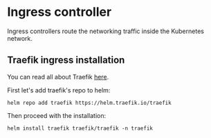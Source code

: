 # Ingress controller

Ingress controllers route the networking traffic inside the Kubernetes network.

## Traefik ingress installation

You can read all about Traefik [here](https://doc.traefik.io/traefik/).

First let's add traefik's repo to helm:

```console
helm repo add traefik https://helm.traefik.io/traefik
```

Then proceed with the installation:

```console
helm install traefik traefik/traefik -n traefik
```

